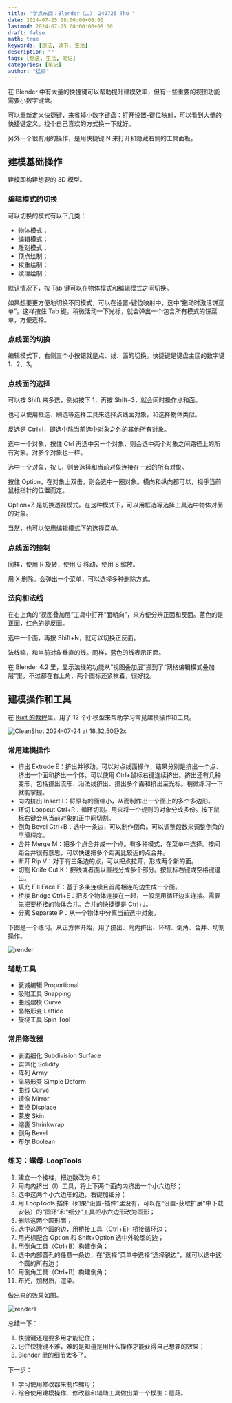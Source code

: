 ```yaml
---
title: "学点东西：Blender（二） 240725 Thu "
date: 2024-07-25 08:00:00+08:00
lastmod: 2024-07-25 08:00:00+08:00
draft: false
math: true
keywords: [想法, 读书, 生活]
description: ""
tags: [想法, 生活, 笔记]
categories: [笔记]
author: "猛犸"
---
```


在 Blender 中有大量的快捷键可以帮助提升建模效率，但有一些重要的视图功能需要小数字键盘。

可以重新定义快捷键，来省掉小数字键盘：打开设置-键位映射，可以看到大量的快捷键定义。找个自己喜欢的方式换一下就好。

另外一个很有用的操作，是用快捷键 N 来打开和隐藏右侧的工具面板。

## 建模基础操作

建模即构建想要的 3D 模型。

### 编辑模式的切换

可以切换的模式有以下几类：

- 物体模式；
- 编辑模式；
- 雕刻模式；
- 顶点绘制；
- 权重绘制；
- 纹理绘制；

默认情况下，按 Tab 键可以在物体模式和编辑模式之间切换。

如果想要更方便地切换不同模式，可以在设置-键位映射中，选中“拖动时激活饼菜单”。这样按住 Tab 键，稍微活动一下光标，就会弹出一个包含所有模式的饼菜单，方便选择。

### 点线面的切换

编辑模式下，右侧三个小按钮就是点、线、面的切换。快捷键是键盘主区的数字键 1、2、3。

### 点线面的选择

可以按 Shift 来多选，例如按下 1，再按 Shift+3，就会同时操作点和面。

也可以使用框选、刷选等选择工具来选择点线面对象，和选择物体类似。

反选是 Ctrl+I，即选中除当前选中对象之外的其他所有对象。

选中一个对象，按住 Ctrl 再选中另一个对象，则会选中两个对象之间路径上的所有对象。对多个对象也一样。

选中一个对象，按 L，则会选择和当前对象连接在一起的所有对象。

按住 Option，在对象上双击，则会选中一圈对象。横向和纵向都可以，视乎当前鼠标指针的位置而定。

Option+Z 是切换透视模式。在这种模式下，可以用框选等选择工具选中物体对面的对象。

当然，也可以使用编辑模式下的选择菜单。

### 点线面的控制

同样，使用 R 旋转，使用 G 移动，使用 S 缩放。

用 X 删除。会弹出一个菜单，可以选择多种删除方式。

### 法向和法线

在右上角的“视图叠加层”工具中打开“面朝向”，来方便分辨正面和反面。蓝色的是正面，红色的是反面。

选中一个面，再按 Shift+N，就可以切换正反面。

法线嘛，和当前对象垂直的线。同样，蓝色的线表示正面。

在 Blender 4.2 里，显示法线的功能从“视图叠加层”挪到了“网格编辑模式叠加层”里。不过都在右上角，两个图标还紧挨着，很好找。

## 建模操作和工具

在 [Kurt 的教程](https://www.bilibili.com/video/BV14u41147YH/)里，用了 12 个小模型来帮助学习常见建模操作和工具。

![CleanShot 2024-07-24 at 18.32.50@2x](https://1-1256632535.cos.ap-beijing.myqcloud.com/img/CleanShot%202024-07-24%20at%2018.32.50@2x.png)

### 常用建模操作

- 挤出 Extrude E：挤出并移动。可以对点线面操作，结果分别是挤出一个点、挤出一个面和挤出一个体。可以使用 Ctrl+鼠标右键连续挤出。挤出还有几种变形，包括挤出流形、沿法线挤出、挤出多个面和挤出至光标。稍微练习一下就能掌握。
- 向内挤出 Insert I：将原有的面缩小，从而制作出一个面上的多个多边形。
- 环切 Loopcut Ctrl+R：循环切割。用来将一个规则的对象分成多份。按下鼠标右键会从当前对象的正中间切割。
- 倒角 Bevel Ctrl+B：选中一条边，可以制作倒角。可以调整段数来调整倒角的平滑程度。
- 合并 Merge M：把多个点合并成一个点。有多种模式，在菜单中选择。按间距合并很有意思，可以快速把多个距离比较近的点合并。
- 断开 Rip V：对于有三条边的点，可以把点拉开，形成两个新的面。
- 切割 Knife Cut K：把线或者面以直线分成多个部分。按鼠标右键或空格键退出。
- 填充 Fill Face F：基于多条连续且首尾相连的边生成一个面。
- 桥接 Bridge Ctrl+E：把多个物体连接在一起，一般是用循环边来连接。需要先把要桥接的物体合并。合并的快捷键是 Ctrl+J。
- 分离 Separate P：从一个物体中分离当前选中对象。

下图是一个练习。从正方体开始，用了挤出、向内挤出、环切、倒角、合并、切割操作。

![render](https://1-1256632535.cos.ap-beijing.myqcloud.com/img/render.png)

### 辅助工具

- 衰减编辑 Proportional
- 吸附工具 Snapping
- 曲线建模 Curve
- 晶格形变 Lattice
- 旋绕工具 Spin Tool

### 常用修改器

- 表面细化 Subdivision Surface
- 实体化 Solidify
- 阵列 Array
- 简易形变 Simple Deform
- 曲线 Curve
- 镜像 Mirror
- 置换 Displace
- 蒙皮 Skin
- 缩裹 Shrinkwrap
- 倒角 Bevel
- 布尔 Boolean

### 练习：螺母-LoopTools

1. 建立一个棱柱，把边数改为 6；
2. 用向内挤出（I）工具，将上下两个面向内挤出一个小六边形；
3. 选中这两个小六边形的边，右键加细分；
4. 用 LoopTools 插件（如果“设置-插件”里没有，可以在“设置-获取扩展”中下载安装）的“圆环”和“细分”工具把小六边形改为圆形；
5. 删除这两个圆形面；
6. 选中这两个圆的边，用桥接工具（Ctrl+E）桥接循环边；
7. 用光标配合 Option 和 Shift+Option 选中外轮廓的边；
8. 用倒角工具（Ctrl+B）构建倒角；
9. 选中内部圆孔的任意一条边，在“选择”菜单中选择“选择锐边”，就可以选中这个圆的所有边；
10. 用倒角工具（Ctrl+B）构建倒角；
11. 布光，加材质，渲染。

做出来的效果如图。

![render1](https://1-1256632535.cos.ap-beijing.myqcloud.com/img/render1.png)

总结一下：

1. 快捷键还是要多用才能记住；
2. 记住快捷键不难，难的是知道是用什么操作才能获得自己想要的效果；
3. Blender 里的细节太多了。

下一步：

1. 学习使用修改器来制作螺母；
2. 综合使用建模操作、修改器和辅助工具做出第一个模型：蘑菇。
